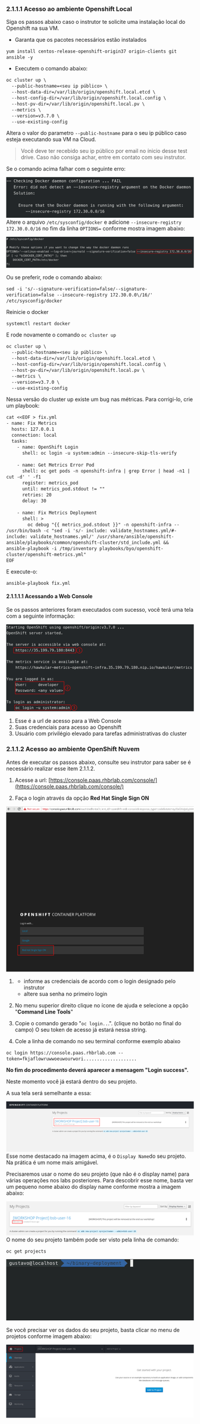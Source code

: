 ### 2.1.1.1 Acesso ao ambiente Openshift Local

Siga os passos abaixo caso o instrutor te solicite uma instalação local do Openshift na sua VM.

* Garanta que os pacotes necessários estão instalados

```
yum install centos-release-openshift-origin37 origin-clients git ansible -y
```

* Executem o comando abaixo:

```
oc cluster up \
  --public-hostname=<seu ip público> \
  --host-data-dir=/var/lib/origin/openshift.local.etcd \
  --host-config-dir=/var/lib/origin/openshift.local.config \
  --host-pv-dir=/var/lib/origin/openshift.local.pv \
  --metrics \
  --version=v3.7.0 \
  --use-existing-config
```

Altera o valor do parametro `--public-hostname` para o seu ip público caso esteja executando sua VM na Cloud.

> Você deve ter recebido seu ip público por email no ínicio desse test drive. Caso não consiga achar, entre em contato com seu instrutor.

Se o comando acima falhar com o seguinte erro:

![](/assets/Selection_224.png)Altere o arquivo `/etc/sysconfig/docker` e adicione  `--insecure-registry 172.30.0.0/16` no fim da linha `OPTIONS=` conforme mostra imagem abaixo:

![](/assets/Selection_225.png)

Ou se preferir, rode o comando abaixo:

```
sed -i 's/--signature-verification=false/--signature-verification=false --insecure-registry 172.30.0.0\/16/' /etc/sysconfig/docker
```

Reinicie o docker

```
systemctl restart docker
```

E rode novamente o comando `oc cluster up`

```
oc cluster up \
  --public-hostname=<seu ip público> \
  --host-data-dir=/var/lib/origin/openshift.local.etcd \
  --host-config-dir=/var/lib/origin/openshift.local.config \
  --host-pv-dir=/var/lib/origin/openshift.local.pv \
  --metrics \
  --version=v3.7.0 \
  --use-existing-config
```

Nessa versão do cluster up existe um bug nas métricas. Para corrigi-lo, crie um playbook:

```
cat <<EOF > fix.yml
- name: Fix Metrics
  hosts: 127.0.0.1
  connection: local
  tasks:
    - name: OpenShift Login
      shell: oc login -u system:admin --insecure-skip-tls-verify

    - name: Get Metrics Error Pod
      shell: oc get pods -n openshift-infra | grep Error | head -n1 | cut -d' ' -f1
      register: metrics_pod
      until: metrics_pod.stdout != ""
      retries: 20
      delay: 30

    - name: Fix Metrics Deployment
      shell: >
        oc debug "{{ metrics_pod.stdout }}" -n openshift-infra -- /usr/bin/bash -c "sed -i 's/- include: validate_hostnames.yml/#- include: validate_hostnames.yml/' /usr/share/ansible/openshift-ansible/playbooks/common/openshift-cluster/std_include.yml &&  ansible-playbook -i /tmp/inventory playbooks/byo/openshift-cluster/openshift-metrics.yml"
EOF
```

E execute-o:

```
ansible-playbook fix.yml
```

#### 2.1.1.1.1 Acessando a Web Console

Se os passos anteriores foram executados com sucesso, você terá uma tela com a seguinte informação:

![](/assets/Selection_226.png)

1. Esse é a url de acesso para a Web Console
2. Suas credenciais para acesso ao Openshift
3. Usuário com privilégio elevado para tarefas administrativas do cluster

### 2.1.1.2 Acesso ao ambiente OpenShift Nuvem

Antes de executar os passos abaixo, consulte seu instrutor para saber se é necessário realizar esse item 2.1.1.2.

1. Acesse a url: [https://console.paas.rhbrlab.com/console/](https://console.paas.rhbrlab.com/console/)

2. Faça o login através da opção **Red Hat Single Sign ON**

![](/assets/Selection_207.png)

1. * informe as credenciais de acordo com o login designado pelo instrutor
   * altere sua senha no primeiro login 
2. No menu superior direito clique no ícone de ajuda e selecione a opção "**Command Line Tools**"

3. Copie o comando gerado "`oc login..`.". \(clique no botão no final do campo\) O seu token de acesso já estará nessa string.

4. Cole a linha de comando no seu terminal conforme exemplo abaixo

```
oc login https://console.paas.rhbrlab.com --token=fkjaflowruwwoeuwourwori....................
```

**No fim do procedimento deverá aparecer a mensagem "Login success".**

Neste momento você já estará dentro do seu projeto.

A sua tela será semelhante a essa:

![](/assets/Selection_202.png)Esse nome destacado na imagem acima, é o `Display Name`do seu projeto. Na prática é um nome mais amigável.

Precisaremos usar o nome do seu projeto \(que não é o display name\) para várias operações nos labs posteriores. Para descobrir esse nome, basta ver um pequeno nome abaixo do display name conforme mostra a imagem abaixo:

![](/assets/Selection_203.png)O nome do seu projeto também pode ser visto pela linha de comando:

```
oc get projects
```

![](/assets/oc-get-projects.gif)

Se você precisar ver os dados do seu projeto, basta clicar no menu de projetos conforme imagem abaixo:

![](/assets/Selection_204.png)


